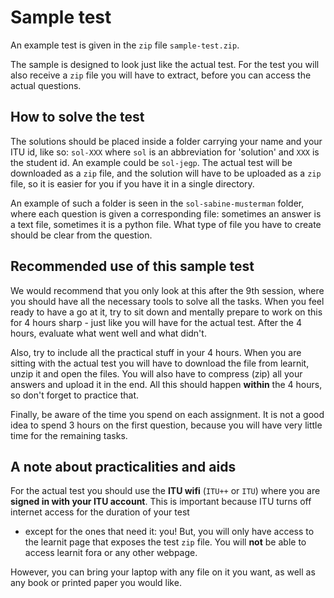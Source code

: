 # Sample test

An example test is given in the `zip` file `sample-test.zip`.

The sample is designed to look just like the actual test.
For the test you will also receive a `zip` file you will have to extract,
before you can access the actual questions.

## How to solve the test
The solutions should be placed inside a folder carrying your name and your
ITU id, like so: `sol-XXX` where `sol` is an abbreviation for 'solution'
and `XXX` is the student id. An example could be `sol-jegp`.
The actual test will be downloaded as a `zip` file, and the solution will have
to be uploaded as a `zip` file, so it is easier for you if you have it in
a single directory. 

An example of such a folder is seen in the `sol-sabine-musterman` folder, where
each question is given a corresponding file: sometimes an answer is a text file,
sometimes it is a python file. 
What type of file you have to create should be clear from the question.

## Recommended use of this sample test

We would recommend that you only look at this after the 9th session, where
you should have all the necessary tools to solve all the tasks.
When you feel ready to have a go at it, try to sit down and mentally prepare to
work on this for 4 hours sharp - just like you will have for the actual test.
After the 4 hours, evaluate what went well and what didn't.

Also, try to include all the practical stuff in your 4 hours.
When you are sitting with the actual test you will have to download the file from
learnit, unzip it and open the files. You will also have to compress (zip) all your
answers and upload it in the end.
All this should happen **within** the 4 hours, so don't forget to practice that.

Finally, be aware of the time you spend on each assignment.
It is not a good idea to spend 3 hours on the first question, because you will
have very little time for the remaining tasks.

## A note about practicalities and aids

For the actual test you should use the **ITU wifi** (`ITU++` or `ITU`) where you are
**signed in with your ITU account**. 
This is important because ITU turns off internet access for the duration of your test
- except for the ones that need it: you!
But, you will only have access to the learnit page that exposes the test `zip` file. 
You will **not** be able to access learnit fora or any other webpage.

However, you can bring your laptop with any file on it you want, as well as any book
or printed paper you would like.
